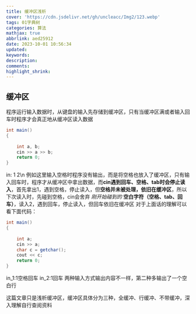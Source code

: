 ```yaml
---
title: 缓冲区浅析
cover: 'https://cdn.jsdelivr.net/gh/uncleacc/Img2/123.webp'
tags: 01字典树
categories: 算法
mathjax: true
abbrlink: aed25912
date: 2023-10-01 10:56:34
updated:
keywords:
description:
comments:
highlight_shrink:
---
```



## 缓冲区

程序运行输入数据时，从键盘的输入先存储到缓冲区，只有当缓冲区满或者输入回车时程序才会真正地从缓冲区读入数据

```java
int main()
{
   
	int a, b;
	cin >> a >> b;
	return 0;
}
```

in: 1 2\n 例如这里输入空格时程序没有输出，而是将空格也放入了缓冲区，只有输入回车时，程序才从缓冲区中拿出数据，而**cin遇到回车、空格、tab时会停止读入**，首先拿出1，遇到空格，停止读入，但**空格并未被处理，依旧在缓冲区**，所以下次读入时，先碰到空格，cin会舍弃 *刚开始碰到的* **空白字符（空格、tab、回车）**，读入2，遇到回车，停止读入，但回车依旧在缓冲区 对于上面话的理解可以看下面代码：

```java
int main()
{
   
	int a;
	cin >> a;
	char c = getchar();
	cout << c;
	return 0;
}
```

in_1:1空格回车 in_2:1回车 两种输入方式输出内容不一样，第二种多输出了一个空白行

这篇文章只是浅析缓冲区，缓冲区具体分为三种，全缓冲、行缓冲、不带缓冲，深入理解自行查阅资料

